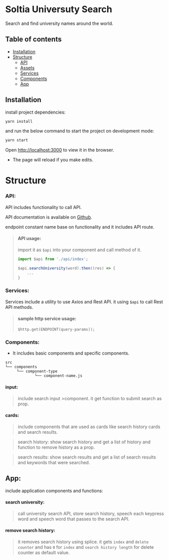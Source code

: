   # Soltia Universuty Search

Search and find university names around the world.
## Table of contents
- [Installation](#installation)
- [Structure](#structure)
  - [API](#api)
  - [Assets](#assets)
  - [Services](#services)
  - [Components](#components)
  - [App](#app)

## Installation

install project dependencies:

```bash
yarn install
```
and run the below command to start the project on development mode:

```bash
yarn start
```

Open [http://localhost:3000](http://localhost:3000) to view it in the browser.

- The page will reload if you make edits.
# Structure

### API:
API includes functionality to call API.

API documentation is available on [Github](https://github.com/Hipo/university-domains-list).

endpoint constant name base on functionality and it includes API route.
> #### API usage:
> import it as `$api` into your component and call method of it.
> ```javascript
> import $api from './api/index';
>
> $api.searchUniversity(word).then((res) => {
>     ...
> }
> ```
### Services:
Services include a utility to use Axios and Rest API.
it using `$api` to call Rest API methods.
> #### sample http service usage:
>```
> $http.get(ENDPOINT(query-params));
>```

### Components:
- It includes basic components and specific components.
```
src
└── components
     └── component-type
             └── component-name.js
```

#### input:
>include search input >component. it get function to submit search as prop.

#### cards:
>include components that are used as cards like search history cards and search results.

>search history: show search history and get a list of history and function to remove history as a prop.

>search results: show search results and get a list of search results and keywords that were searched.

## App:
include application components and functions:

#### search university:
>call university search API, store search history, speech each keypress word and speech word that passes to the search API.

#### remove search history:
>it removes search history using splice. it gets `index` and `delete counter` and has `0` for `index` and `search history length` for delete counter as default value.